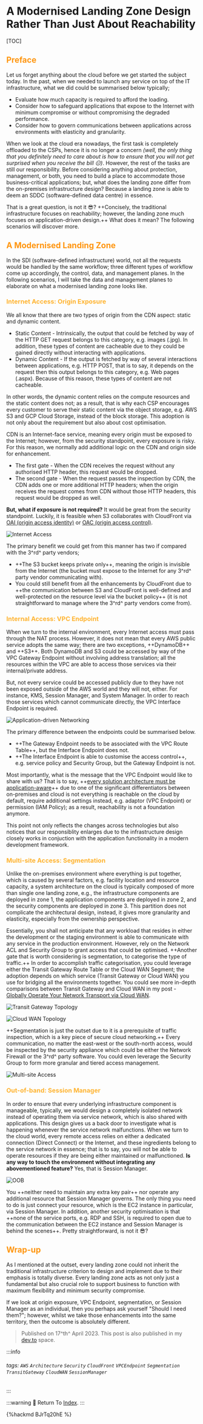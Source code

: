 <style>
.fontColor {
  color: #FF5733;
}
.fontColor2 {
  color: #96A5A5;
}
.fontColorH2 {
  color: #FF960F
}
.fontColorH3{
  color: #FFB432
}
.fontColorH4{
  color: #F08080
}
.fontFace {
  font-weight: Bold;
  font-style: Italic;
}
table th:first-of-type {
    width: 5%;
}
table th:nth-of-type(2) {
    width: 10%;
}
table th:nth-of-type(3) {
    width: 5%;
}
</style>

# A Modernised Landing Zone Design Rather Than Just About Reachability

[TOC]

## <span class="fontColorH2">Preface</span>

Let us forget anything about the cloud before we get started the subject today. In the past, when we needed to launch any service on top of the IT infrastructure, what we did could be summarised below typically;

- Evaluate how much capacity is required to afford the loading.
- Consider how to safeguard applications that expose to the Internet with minimum compromise or without compromising the degraded performance.
- Consider how to govern communications between applications across environments with elasticity and granularity.

When we look at the cloud era nowadays, the first task is completely offloaded to the CSPs, hence it is no longer a concern *(well, the only thing that you definitely need to care about is how to ensure that you will not get surprised when you receive the bill :expressionless:)*. However, the rest of the tasks are still our responsibility. Before considering anything about protection, management, or both, you need to build a place to accommodate those business-critical applications; but, what does the landing zone differ from the on-premises infrastructure design? Because a landing zone is able to deem an SDDC (software-defined data centre) in essence.

That is a great question, is not it :sunglasses:? ++Concisely, the traditional infrastructure focuses on reachability; however, the landing zone much focuses on application-driven design.++ What does it mean? The following scenarios will discover more.

## <span class="fontColorH2">A Modernised Landing Zone</span>

In the SDI (software-defined infrastructure) world, not all the requests would be handled by the same workflow; three different types of workflow come up accordingly, the control, data, and management planes. In the following scenarios, I will take the data and management planes to elaborate on what a modernised landing zone looks like.

### <span class="fontColorH3">Internet Access: Origin Exposure</span>

We all know that there are two types of origin from the CDN aspect: static and dynamic content.

- Static Content - Intrinsically, the output that could be fetched by way of the HTTP GET request belongs to this category, e.g. images (.jpg). In addition, these types of content are cacheable due to they could be gained directly without interacting with applications.
- Dynamic Content - If the output is fetched by way of several interactions between applications, e.g. HTTP POST, that is to say, it depends on the request then this output belongs to this category, e.g. Web pages (.aspx). Because of this reason, these types of content are not cacheable.

In other words, the dynamic content relies on the compute resources and the static content does not; as a result, that is why each CSP encourages every customer to serve their static content via the object storage, e.g. AWS S3 and GCP Cloud Storage, instead of the block storage. This adoption is not only about the requirement but also about cost optimisation.

CDN is an Internet-face service, meaning every origin must be exposed to the Internet; however, from the security standpoint, every exposure is risky. For this reason, we normally add additional logic on the CDN and origin side for enhancement.

- The first gate - When the CDN receives the request without any authorised HTTP header, this request would be dropped.
- The second gate - When the request passes the inspection by CDN, the CDN adds one or more additional HTTP headers; when the origin receives the request comes from CDN without those HTTP headers, this request would be dropped as well.

**But, what if exposure is not required?** It would be great from the security standpoint. Luckily, it is feasible when S3 collaborates with CloudFront via [OAI (origin access identity)](https://aws.amazon.com/blogs/networking-and-content-delivery/amazon-cloudfront-introduces-origin-access-control-oac/) or [OAC (origin access control)](https://aws.amazon.com/blogs/networking-and-content-delivery/amazon-cloudfront-introduces-origin-access-control-oac/).

![Internet Access](https://i.imgur.com/3owyJiQ.jpg)

The primary benefit we could get from this manner has two if compared with the 3^rd^ party vendors;

- ++The S3 bucket keeps private only++, meaning the origin is invisible from the Internet (the bucket must expose to the Internet for any 3^rd^ party vendor communicating with).
- You could still benefit from all the enhancements by CloudFront due to ++the communication between S3 and CloudFront is well-defined and well-protected on the resource level via the bucket policy++ (it is not straightforward to manage where the 3^rd^ party vendors come from).

### <span class="fontColorH3">Internal Access: VPC Endpoint</span>

When we turn to the internal environment, every Internet access must pass through the NAT process. However, it does not mean that every AWS public service adopts the same way; there are two exceptions, ++DynamoDB++ and ++S3++. Both DynamoDB and S3 could be accessed by way of the VPC Gateway Endpoint without involving address translation; all the resources within the VPC are able to access those services via their internal/private address.

But, not every service could be accessed publicly due to they have not been exposed outside of the AWS world and they will not, either. For instance, KMS, Session Manager, and System Manager. In order to reach those services which cannot communicate directly, the VPC Interface Endpoint is required.

![Application-driven Networking](https://i.imgur.com/o9lVX9Z.jpg)

The primary difference between the endpoints could be summarised below.

- ++The Gateway Endpoint needs to be associated with the VPC Route Table++, but the Interface Endpoint does not.
- ++The Interface Endpoint is able to customise the access control++, e.g. service policy and Security Group, but the Gateway Endpoint is not.

Most importantly, what is the message that the VPC Endpoint would like to share with us? That is to say, ++[every solution architecture must be application-aware](https://www.linkedin.com/posts/terrencec51229_a-new-role-for-network-pros-application-flow-activity-7026120850051407872-ZsQg?utm_source=share&utm_medium=member_desktop)++ due to one of the significant differentiators between on-premises and cloud is not everything is reachable on the cloud by default, require additional settings instead, e.g. adaptor (VPC Endpoint) or permission (IAM Policy); as a result, reachability is not a foundation anymore.

This point not only reflects the changes across technologies but also notices that our responsiblity enlarges due to the infrastructure design closely works in conjuction with the application functionality in a modern development framework.

### <span class="fontColorH3">Multi-site Access: Segmentation</span>

Unlike the on-premises environment where everything is put together,  which is caused by several factors, e.g. facility location and resource capacity, a system architecture on the cloud is typically composed of more than single one landing zone, e.g., the infrastructure components are deployed in zone 1, the application components are deployed in zone 2, and the security components are deployed in zone 3. This partition does not complicate the architectural design, instead, it gives more granularity and elasticity, especially from the ownership perspective.

Essentially, you shall not anticipate that any workload that resides in either the development or the staging environment is able to communicate with any service in the production environment. However, rely on the Network ACL and Security Group to grant access that could be optimised. ++Another gate that is worth considering is segmentation, to categorise the type of traffic.++ In order to accomplish traffic categorisation, you could leverage either the Transit Gateway Route Table or the Cloud WAN Segment; the adoption depends on which service (Transit Gateway or Cloud WAN) you use for bridging all the environments together. You could see more in-depth comparisons between Transit Gateway and Cloud WAN in my post - [Globally Operate Your Network Transport via Cloud WAN](/-lcMon2oQoKVp_C3z6xMaw).

![Transit Gateway Topology](https://i.imgur.com/tls7k9l.png)

![Cloud WAN Topology](https://i.imgur.com/wBFUpsk.png)

++Segmentation is just the outset due to it is a prerequisite of traffic inspection, which is a key piece of secure cloud networking.++ Every communication, no matter the east-west or the south-north access, would be inspected by the security appliance which could be either the Network Firewall or the 3^rd^ party software. You could even leverage the Security Group to form more granular and tiered access management.

![Multi-site Access](https://i.imgur.com/LMIaAnV.jpg)

### <span class="fontColorH3">Out-of-band: Session Manager</span>

In order to ensure that every underlying infrastructure component is manageable, typically, we would design a completely isolated network instead of operating them via service network, which is also shared with applications. This design gives us a back door to investigate what is happening whenever the service network malfunctions. When we turn to the cloud world, every remote access relies on either a dedicated connection (Direct Connect) or the Internet, and these ingredients belong to the service network in essence; that is to say, you will not be able to operate resources if they are being either maintained or malfunctioned. **Is any way to touch the environment without integrating any abovementioned feature?** Yes, that is Session Manager.

![OOB](https://i.imgur.com/60GJBY6.jpg)

You ++neither need to maintain any extra key pair++ nor operate any additional resource that Session Manager governs. The only thing you need to do is just connect your resource, which is the EC2 instance in particular, via Session Manager. In addition, another security optimisation is that ++none of the service ports, e.g. RDP and SSH, is required to open due to the communication between the EC2 instance and Session Manager is behind the scenes++. Pretty straightforward, is not it :sunglasses:?

## <span class="fontColorH2">Wrap-up</span>

As I mentioned at the outset, every landing zone could not inherit the traditional infrastructure criterion to design and implement due to their emphasis is totally diverse. Every landing zone acts as not only just a fundamental but also crucial role to support business to function with maximum flexibility and minimum security compromise.

If we look at origin exposure, VPC Endpoint, segmentation, or Session Manager as an individual, then you perhaps ask yourself "Should I need them?"; however, whilst we take those enhancements into the same territory, then the outcome is absolutely different.

> Published on 17^th^ April 2023. This post is also published in my [dev.to](https://dev.to/@terrencec51229) space.

:::info
###### tags: `AWS` `Architecture` `Security` `CloudFront` `VPCEndpoint` `Segmentation` `TransitGateway` `CloudWAN` `SessionManager`
:::

:::warning
:repeat: Return To [Index](https://bit.ly/terrencec51229).
:::

{%hackmd BJrTq20hE %}